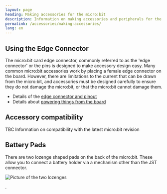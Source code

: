 ```yaml
---
layout: page
heading: Making accessories for the micro:bit
description: Information on making accessories and peripherals for the  micro:bit
permalink: /accessories/making-accessories/
lang: en
---
```


## Using the Edge Connector

The micro:bit card edge connector, commonly referred to as the 'edge connector' or the pins is designed to make accessory design easy. Many common micro:bit accessories work by placing a female edge connector on the board. However, there are limitations to the current that can be drawn from the micro:bit, and accessories must be designed carefully to ensure they do not damage the micro:bit, or that the micro:bit cannot damage them.

* Details of the [edge connector and pinout](/hardware/edgeconnector)
* Details about [powering things from the board](/hardware/powersupply)

## Accessory compatibility
TBC Information on compatibility with the latest micro:bit revision 

## Battery Pads

There are two lozenge shaped pads on the back of the micro:bit. These allow you to connect a battery holder via a mechanism other than the JST connector.

![Picture of the two lozenges](/docs/accessories/assets/making-accessories-d7c25.png)



.
